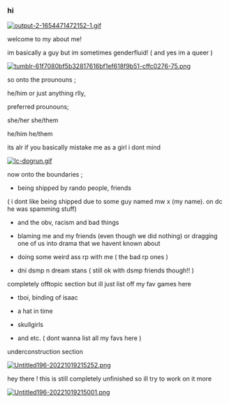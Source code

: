 ### hi   

[![output-2-1654471472152-1.gif](https://i.postimg.cc/hGWk5BVf/output-2-1654471472152-1.gif)](https://postimg.cc/0znXzhWs)


welcome to my about me!


im basically a guy but im sometimes genderfluid!
( and yes im a queer )


[![tumblr-61f7080bf5b32817616bf1ef618f9b51-cffc0276-75.png](https://i.postimg.cc/wTF5rcJJ/tumblr-61f7080bf5b32817616bf1ef618f9b51-cffc0276-75.png)](https://postimg.cc/XpGyG5s7)


so onto the prounouns ;

he/him or just anything rlly,


preferred prounouns;


she/her
she/them


he/him
he/them


its alr if you basically mistake me as a girl
i dont mind


[![lc-dogrun.gif](https://i.postimg.cc/QNzKK4pf/lc-dogrun.gif)](https://postimg.cc/PNm5BMVD)


now onto the boundaries ;


- being shipped by rando people, friends


( i dont like being shipped due to some guy named mw x (my name). on dc he was spamming stuff)

 
- and the obv, racism and bad things


- blaming me and my friends (even though we did nothing) or dragging one of us into drama that we havent known about


- doing some weird ass rp with me ( the bad rp ones )


- dni dsmp n dream stans ( still ok with dsmp friends though!! )


completely offtopic section but ill just list off my fav games here


- tboi, binding of isaac


- a hat in time


- skullgirls


- and etc. ( dont wanna list all my favs here )


underconstruction section


[![Untitled196-20221019215252.png](https://i.postimg.cc/G37CK6t1/Untitled196-20221019215252.png)](https://postimg.cc/G9yVh7vM)

hey there ! this is still completely unfinished so ill try to work on it more


[![Untitled196-20221019215001.png](https://i.postimg.cc/3JNKHYVR/Untitled196-20221019215001.png)](https://postimg.cc/zVmmCZJZ)
